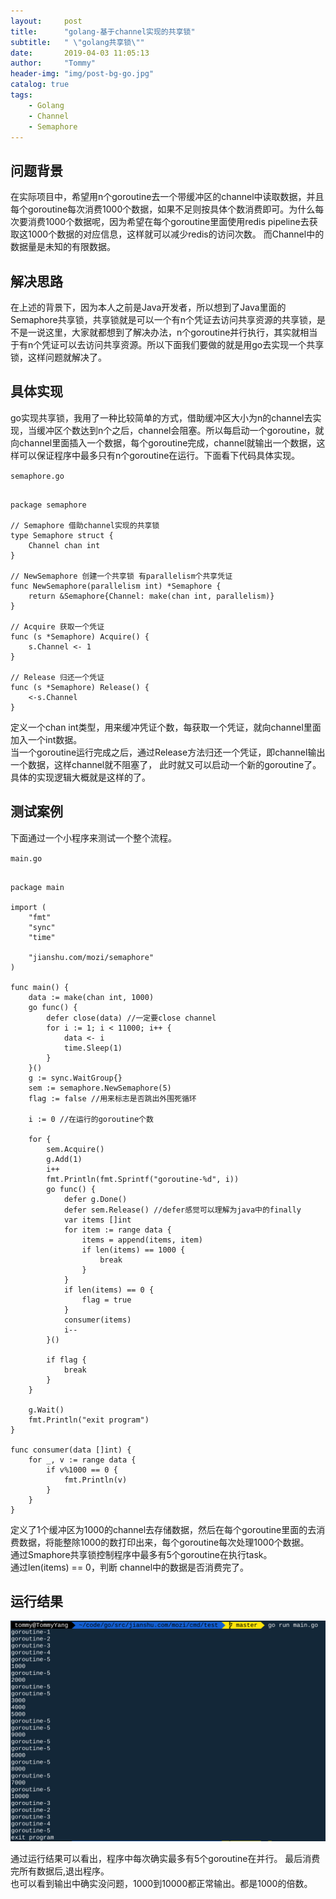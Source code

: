 ```yaml
---
layout:     post
title:      "golang-基于channel实现的共享锁"
subtitle:   " \"golang共享锁\""
date:       2019-04-03 11:05:13
author:     "Tommy"
header-img: "img/post-bg-go.jpg"
catalog: true
tags:
    - Golang
    - Channel
    - Semaphore
---
```


## 问题背景
在实际项目中，希望用n个goroutine去一个带缓冲区的channel中读取数据，并且每个goroutine每次消费1000个数据，如果不足则按具体个数消费即可。为什么每次要消费1000个数据呢，因为希望在每个goroutine里面使用redis pipeline去获取这1000个数据的对应信息，这样就可以减少redis的访问次数。 而Channel中的数据量是未知的有限数据。

## 解决思路
在上述的背景下，因为本人之前是Java开发者，所以想到了Java里面的Semaphore共享锁，共享锁就是可以一个有n个凭证去访问共享资源的共享锁，是不是一说这里，大家就都想到了解决办法，n个goroutine并行执行，其实就相当于有n个凭证可以去访问共享资源。所以下面我们要做的就是用go去实现一个共享锁，这样问题就解决了。 

## 具体实现
go实现共享锁，我用了一种比较简单的方式，借助缓冲区大小为n的channel去实现，当缓冲区个数达到n个之后，channel会阻塞。所以每启动一个goroutine，就向channel里面插入一个数据，每个goroutine完成，channel就输出一个数据，这样可以保证程序中最多只有n个goroutine在运行。下面看下代码具体实现。<br/>

`semaphore.go`

```

package semaphore

// Semaphore 借助channel实现的共享锁
type Semaphore struct {
    Channel chan int
}

// NewSemaphore 创建一个共享锁 有parallelism个共享凭证
func NewSemaphore(parallelism int) *Semaphore {
    return &Semaphore{Channel: make(chan int, parallelism)}
}

// Acquire 获取一个凭证
func (s *Semaphore) Acquire() {
    s.Channel <- 1
}

// Release 归还一个凭证
func (s *Semaphore) Release() {
    <-s.Channel
}
```

定义一个chan int类型，用来缓冲凭证个数，每获取一个凭证，就向channel里面加入一个int数据。<br/>
当一个goroutine运行完成之后，通过Release方法归还一个凭证，即channel输出一个数据，这样channel就不阻塞了，
此时就又可以启动一个新的goroutine了。具体的实现逻辑大概就是这样的了。

## 测试案例
下面通过一个小程序来测试一个整个流程。<br/>

`main.go`

```

package main

import (
    "fmt"
    "sync"
    "time"

    "jianshu.com/mozi/semaphore"
)

func main() {
    data := make(chan int, 1000)
    go func() {
        defer close(data) //一定要close channel
        for i := 1; i < 11000; i++ {
            data <- i
            time.Sleep(1)
        }
    }()
    g := sync.WaitGroup{}
    sem := semaphore.NewSemaphore(5)
    flag := false //用来标志是否跳出外围死循环

    i := 0 //在运行的goroutine个数

    for {
        sem.Acquire()
        g.Add(1)
        i++
        fmt.Println(fmt.Sprintf("goroutine-%d", i))
        go func() {
            defer g.Done()
            defer sem.Release() //defer感觉可以理解为java中的finally
            var items []int
            for item := range data {
                items = append(items, item)
                if len(items) == 1000 {
                    break
                }
            }
            if len(items) == 0 {
                flag = true
            }
            consumer(items)
            i--
        }()

        if flag {
            break
        }
    }

    g.Wait()
    fmt.Println("exit program")
}

func consumer(data []int) {
    for _, v := range data {
        if v%1000 == 0 {
            fmt.Println(v)
        }
    }
}
```

定义了1个缓冲区为1000的channel去存储数据，然后在每个goroutine里面的去消费数据，将能整除1000的数打印出来，每个goroutine每次处理1000个数据。<br/>
通过Smaphore共享锁控制程序中最多有5个goroutine在执行task。<br/>
通过len(items) == 0，判断 channel中的数据是否消费完了。

## 运行结果
<img src = "/img/golang/semaphore-go.png">

通过运行结果可以看出，程序中每次确实最多有5个goroutine在并行。 最后消费完所有数据后,退出程序。<br/>
也可以看到输出中确实没问题，1000到10000都正常输出。都是1000的倍数。